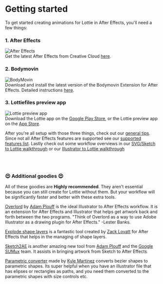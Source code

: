 # Getting started

To get started creating animations for Lottie in After Effects, you'll need a few things:

### 1. After Effects
![After Effects](/images/1-AfterEffects.png)
<br>Get the latest After Effects from Creative Cloud [here](http://www.adobe.com/products/aftereffects.html).



### 2. Bodymovin
![BodyMovin](/images/2-Bodymovin.png)
<br>Download and install the latest version of the Bodymovin Extension for After Effects. Detailed instructions [here](/after-effects/bodymovin-installation.md).


### 3. Lottiefiles preview app
![Lottie preview app](/images/3-Previewapp.png)
<br>Download the Lottie app on the [Google Play Store](https://play.google.com/store/apps/details?id=com.airbnb.lottie), or the Lottie preview app on the [App Store](https://www.lottiefiles.com/ios).

After you're all setup with those three things, check out our [general tips](/after-effets/general-tips.d). Since not all After Effects features are supported see our [supported features list](/after-effects/supported-features.md). Lastly check out some workflow overviews in our [SVG/Sketch to Lottie walkthrough](/after-effects/artwork-to-lottie-walkthrough.md) or our [Illustrator to Lottie walkthrough](/after-effects/illustrator-to-lottie-walkthrough.md)

<br>
<br>

### 😍 Additional goodies 😍
All of these goodies are <b>Highly recommended</b>. They aren't essential because you can still create for Lottie without them. But your workflow will be significantly faster and better with these extra tools.

[Overlord](http://www.battleaxe.co/overlord/) by [Adam Plouff](https://twitter.com/adamplouff) is the ideal Illustrator to  After Effects workflow. It is an extension for After Effects and Illustrator that helps get artwork back and forth between the two programs. "Think of Overlord as a way to use Adobe Illustrator as a drawing plugin for After Effects." -Lester Banks.

[Explode shape layers](http://aescripts.com/explode-shape-layers/) is a fantastic tool created by [Zack Lovatt](https://twitter.com/zlovatt?lang=en) for After Effects that helps in the managing of shape layers.

[Sketch2AE](https://google.github.io/sketch2ae/) is another amazing new tool from [Adam Plouff](http://adamplouff.com/) and the [Google SUMux](https://design.google/) team. It assists in bringing artwork from Sketch to After Effects

[Parametric converter](https://www.kyle-martinez.com/tools/parametric-converter/) made by [Kyle Martinez](https://twitter.com/kyletmartinez) converts bezier shapes to parametric shapes. Its super helpful when you have an illustrator file that has elipses or rectangles as paths, and you need them converted to the parametric shapes with size controls etc.

